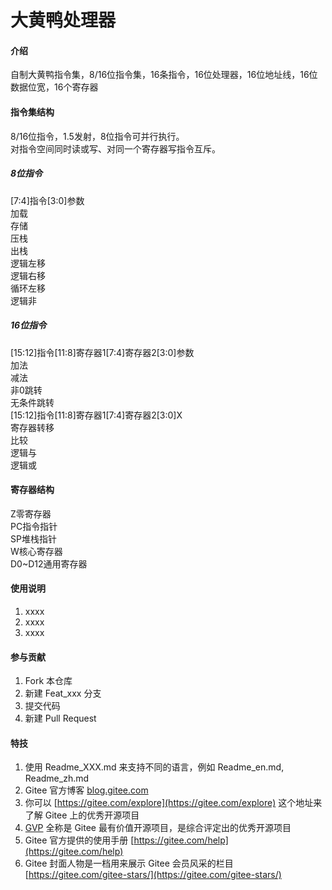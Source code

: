 # 大黄鸭处理器

#### 介绍
自制大黄鸭指令集，8/16位指令集，16条指令，16位处理器，16位地址线，16位数据位宽，16个寄存器

#### 指令集结构
8/16位指令，1.5发射，8位指令可并行执行。  
对指令空间同时读或写、对同一个寄存器写指令互斥。  

##### 8位指令
[7:4]指令[3:0]参数  
加载  
存储  
压栈  
出栈  
逻辑左移  
逻辑右移  
循环左移  
逻辑非  

##### 16位指令
[15:12]指令[11:8]寄存器1[7:4]寄存器2[3:0]参数  
加法  
减法  
非0跳转  
无条件跳转  
[15:12]指令[11:8]寄存器1[7:4]寄存器2[3:0]X  
寄存器转移  
比较  
逻辑与  
逻辑或  


#### 寄存器结构
Z零寄存器  
PC指令指针  
SP堆栈指针  
W核心寄存器  
D0~D12通用寄存器  

#### 使用说明

1.  xxxx
2.  xxxx
3.  xxxx

#### 参与贡献

1.  Fork 本仓库
2.  新建 Feat_xxx 分支
3.  提交代码
4.  新建 Pull Request


#### 特技

1.  使用 Readme\_XXX.md 来支持不同的语言，例如 Readme\_en.md, Readme\_zh.md
2.  Gitee 官方博客 [blog.gitee.com](https://blog.gitee.com)
3.  你可以 [https://gitee.com/explore](https://gitee.com/explore) 这个地址来了解 Gitee 上的优秀开源项目
4.  [GVP](https://gitee.com/gvp) 全称是 Gitee 最有价值开源项目，是综合评定出的优秀开源项目
5.  Gitee 官方提供的使用手册 [https://gitee.com/help](https://gitee.com/help)
6.  Gitee 封面人物是一档用来展示 Gitee 会员风采的栏目 [https://gitee.com/gitee-stars/](https://gitee.com/gitee-stars/)
